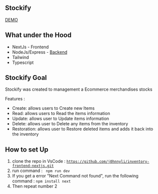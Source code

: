 ## Stockify
<a href='https://inventorycrud.vercel.app/'>DEMO</a>

## What under the Hood
<ul>
  <li>NextJs - Frontend</li>
  <li>NodeJs/Express - <a href='https://github.com/j0hnnyli/inventory-server'> Backend </a> </li>
  <li>Tailwind</li>
  <li>Typescript</li>
</ul>

## Stockify Goal
Stockify was created to management a Ecommerce merchandises stocks

Features :
<ul>
  <li>Create: allows users to Create new Items </li>
  <li>Read: allows users to Read the items information</li>
  <li>Update: allows user to Update items information</li>
  <li>Delete: allows user to Delete any items from the inventory</li>
  <li>Restoration: allows user to Restore deleted items and adds it back into the inventory</li>
</ul>

## How to set Up
1) clone the repo in VsCode : <code>https://github.com/j0hnnyli/inventory-frontend-nextjs.git</code>
2) run command : <code> npm run dev </code>
3) If you get a error "Next Command not found", run the following command : <code>npm install next</code>
4) Then repeat number 2
